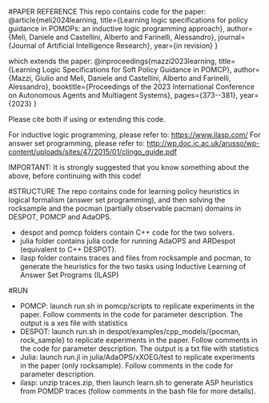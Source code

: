#PAPER REFERENCE
This repo contains code for the paper:
@article{meli2024learning,
  title={Learning logic specifications for policy guidance in POMDPs: an inductive logic programming approach},
  author={Meli, Daniele and Castellini, Alberto and Farinelli, Alessandro},
  journal={Journal of Artificial Intelligence Research},
  year={in revision}
}

which extends the paper:
@inproceedings{mazzi2023learning,
  title={Learning Logic Specifications for Soft Policy Guidance in POMCP},
  author={Mazzi, Giulio and Meli, Daniele and Castellini, Alberto and Farinelli, Alessandro},
  booktitle={Proceedings of the 2023 International Conference on Autonomous Agents and Multiagent Systems},
  pages={373--381},
  year={2023}
}

Please cite both if using or extending this code.

For inductive logic programming, please refer to:
https://www.ilasp.com/
For answer set programming, please refer to:
http://wp.doc.ic.ac.uk/arusso/wp-content/uploads/sites/47/2015/01/clingo_guide.pdf

IMPORTANT: It is strongly suggested that you know something about the above, before continuing with this code!

#STRUCTURE
The repo contains code for learning policy heuristics in logical formalism (answer set programming), and then solving the rocksample and the pocman (partially observable pacman) domains in DESPOT, POMCP and AdaOPS.
- despot and pomcp folders contain C++ code for the two solvers.
- julia folder contains julia code for running AdaOPS and ARDespot (equivalent to C++ DESPOT).
- ilasp folder contains traces and files from rocksample and pocman, to generate the heuristics for the two tasks using Inductive Learning of Answer Set Programs (ILASP)

#RUN
- POMCP: launch run.sh in pomcp/scripts to replicate experiments in the paper. Follow comments in the code for parameter description. The output is a xes file with statistics
- DESPOT: launch run.sh in despot/examples/cpp_models/{pocman, rock_sample} to replicate experiments in the paper. Follow comments in the code for parameter description. The output is a txt file with statistics
- Julia: launch run.jl in julia/AdaOPS/xXOEG/test to replicate experiments in the paper (only rocksample). Follow comments in the code for parameter description.
- ilasp: unzip traces.zip, then launch learn.sh to generate ASP heuristics from POMDP traces (follow comments in the bash file for more details). 
